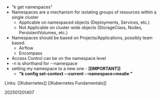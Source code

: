 * "k get namespaces"
* Namespaces are a mechanism for isolating groups of resources within a single cluster
	* Applicable on namespaced objects (Deployments, Services, etc.)
	* Not Applicable on cluster wide objects (StorageClass, Nodes, PersistentVolumes, etc.)
* Namespaces should be based on Projects/Applications, possibly team based.
	* Airflow
	* Encompass
* Access Control can be on the namespace level
* -n is shorthand for --namespace
* setting my namespace to a new one - **[[IMPORTANT]]**
	* **"k config set-context --current --namespace=mealie "**


Links:
[[Kubernetes]]
[[Kubernetes Fundamentals]]

202501201407